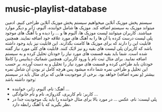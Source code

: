 # music-playlist-database
سیستم پخش موزیک آنلاین
میخواهیم سیستم پخش موزیک آنلاین طراحی کنیم. ادمین میتواند موزیک به سیستم اضافه کند. موزیک
ها شامل خواننده، آلبوم، ژآنر و دیگر موارد میباشند.
کاربران میتوانند لیست موزیک ها، آلبوم ها و ... را دیده و با آهنگ های موجود پلی لیست درست کرده یا آن
ها را به آهنگ های مورد علاقه خود اضافه نمایند.
همچنین قابلیت این را دارند که برای موزیک ها کامنت بگذارند. این قابلیت نیز باید وجود داشته باشد که
کاربران پلی لیست های بقیه رو نیز لایک کنند. قابلیت های کلی مورد نیاز گفته شده است. شما باید بقیه
قسمت های مورد نیاز را خودتان تحلیل کرده و به سیستم اضافه نمایید. برای مثال ثبت نام یا ورود کاربران.
همچنین شماتیک دیتابیس را کاملا خودتان باید طراحی کرده و قسمت های مورد نیاز را تحلیل و به دست
آورده. بر حسب این تحلیل و طراحی نمره شما داده میشود پس هرچه کامل تر بودن آن شامل نمره بیشتر
(و نمره اضافه) خواهد بود.
برخی از موجودیت هایی که برای مثال باید در سیستم وجود داشته باشد:
- آهنگ: نام، آلبوم، ژانر، خواننده ...
- کاربر: نام کاربری، گذرواژه، نام و نام خانوادگی ...
- پلی لیست: نام، عکس ...
در مورد بالا برای مثال خواننده را باید یک موجودیت جدا در نظر بگیرید که با آهنگ رابطه دارد.
